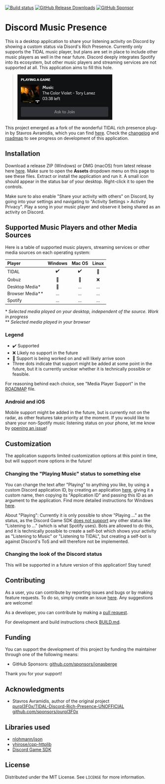 [![Build status](https://ci.appveyor.com/api/projects/status/bthj30lvfthw9es0?svg=true)](https://ci.appveyor.com/project/jonasberge/discord-music-presence)
[![GitHub Release Downloads](https://img.shields.io/github/downloads/jonasberge/discord-music-presence/total?style=flat)](https://github.com/jonasberge/discord-music-presence/releases)
[![GitHub Sponsor](https://img.shields.io/badge/sponsor-30363D?style=flat&logo=GitHub-Sponsors)](https://github.com/sponsors/jonasberge)

# Discord Music Presence

This is a desktop application to share your listening activity
on Discord by showing a custom status via Disord's Rich Presence.
Currently only supports the TIDAL music player, but plans are set in place
to include other music players as well in the near future.
Discord deeply integrates Spotify into its ecosystem,
but other music players and streaming services are not supported at all.
This application aims to fill this hole.

> ![Screenshot of what the discord status currently looks like](./assets/screenshot-2.png)

This project emerged as a fork of the wonderful TIDAL rich presence plug-in by Stavros Avramidis,
which you can find [here](https://github.com/purpl3F0x/TIDAL-Discord-Rich-Presence-UNOFFICIAL).
Check the [changelog](./CHANGELOG.md) and [roadmap](./ROADMAP.md)
to see progress on development of this application.

## Installation

Download a release ZIP (Windows) or DMG (macOS) from latest release here
[here](https://github.com/jonasberge/discord-music-presence/releases).
Make sure to open the **Assets** dropdown menu on this page to see these files.
Extract or install the application and run it.
A small icon should appear in the status bar of your desktop.
Right-click it to open the controls.

Make sure to also enable "Share your activity with others" on Discord,
by going into your settings and navigating to "Activity Settings > Activity Privacy".
Play a song in your music player and observe it being shared as an activity on Discord.

## Supported Music Players and other Media Sources

Here is a table of supported music players, streaming services
or other media sources on each operating system:

| Player | Windows | Mac OS | Linux |
|:-|:-:|:-:|:-:|
| TIDAL | :heavy_check_mark: | :heavy_check_mark: | :memo: |
| Qobuz | :memo: | :memo: | :x: |
| Desktop Media\* | :memo: | ... | ... |
| Browser Media\*\* | ... | ... | ... |
| Spotify | ... | ... | ... |

\* *Selected media played on your desktop,
independent of the source. Work in progress*  
\*\* *Selected media played in your browser*

### Legend

- :heavy_check_mark: Supported
- :x: Likely no support in the future
- :memo: Support is being worked on and will likely arrive soon
- Three dots indicate that support might be added at some point in the future,
but it is currently unclear whether it is technically possible or feasible.

For reasoning behind each choice,
see "Media Player Support" in the [ROADMAP](./ROADMAP.md) file.

### Android and iOS

Mobile support might be added in the future,
but is currently not on the radar,
as other features take priority at the moment.
If you would like to share your non-Spotify music listening status on your phone,
let me know by [opening an issue](https://github.com/jonasberge/discord-music-presence/issues)!

## Customization

The application supports limited customization options at this point in time,
but will support more options in the future!

### Changing the "Playing Music" status to something else

You can change the text after "Playing" to anything you like,
by using a custom Discord application ID,
by creating an application [here](https://discord.com/developers/applications),
giving it a custom name, then copying its "Application ID"
and passing this ID as an argument to the application.
Find more detailed instructions for Windows
[here](https://github.com/purpl3F0x/TIDAL-Discord-Rich-Presence-UNOFFICIAL/pull/100#issuecomment-2007452770).

About "Playing": Currently it is only possible to show "Playing ..." as the status,
as the Discord Game SDK [does not support](https://github.com/discord/discord-api-docs/issues/1002)
any other status like "Listening to ..." (which is what Spotify uses).
Bots are allowed to do this, and it is technically possible to create a self-bot
which shows your activity as "Listening to Music" or "Listening to TIDAL",
but creating a self-bot is against Discord's ToS
and will therefore not be implemented.

### Changing the look of the Discord status

This will be supported in a future version of this application! Stay tuned!

## Contributing

As a user, you can contribute by reporting issues and bugs
or by making feature requests.
To do so, simply create an issue
[here](https://github.com/jonasberge/discord-music-presence/issues).
Any suggestions are welcome!

As a developer, you can contribute by making a
[pull request](https://github.com/jonasberge/discord-music-presence/pulls).

For development and build instructions check [BUILD.md](./BUILD.md).

## Funding

You can support the development of this project
by funding the maintainer through one of the following means:

- GitHub Sponsors: [github.com/sponsors/jonasberge](https://github.com/sponsors/jonasberge)

Thank you for your support!

## Acknowledgments

- Stavros Avramidis, author of the original project  
[purpl3F0x/TIDAL-Discord-Rich-Presence-UNOFFICIAL](https://github.com/purpl3F0x/TIDAL-Discord-Rich-Presence-UNOFFICIAL)  
[github.com/sponsors/purpl3F0x](https://github.com/sponsors/purpl3F0x)

## Libraries used

- [nlohmann/json](https://github.com/nlohmann/json)
- [yhirose/cpp-httplib](https://github.com/yhirose/cpp-httplib)
- [Discord Game SDK](https://discord.com/developers/docs/game-sdk/getting-started)

## License

Distributed under the MIT License.
See `LICENSE` for more information.
